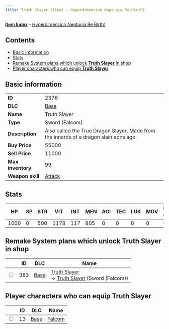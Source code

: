 ```yaml
---
title: Truth Slayer (Item) - Hyperdimension Neptunia Re;Birth1
---
```


[**Item Index**](/neptunia/rb1/item/index.html) - [Hyperdimension Neptunia Re;Birth1](/neptunia/rb1)

## Contents

- [Basic information](#basic-information)
- [Stats](#stats)
- [Remake System plans which unlock **Truth Slayer** in shop](#remake-system-plans-which-unlock-truth-slayer-in-shop)
- [Player characters who can equip **Truth Slayer**](#player-characters-who-can-equip-truth-slayer)

## Basic information

|   |   |
| -- | -- |
| **ID** | 2376 |
| **DLC** | [Base](/neptunia/rb1/dlc/1-base.html) |
| **Name** | Truth Slayer |
| **Type** | Sword (Falcom) |
| **Description** | Also called the True Dragon Slayer. Made from the innards of a dragon slain eons ago. |
| **Buy Price** | 55000 |
| **Sell Price** | 11000 |
| **Max inventory** | 99 |
| **Weapon skill** | [Attack](/neptunia/rb1/skill/1-2401-attack.html) |


## Stats

| HP | SP | STR | VIT | INT | MEN | AGI | TEC | LUK | MOV | Fire res. | Ice res. | Wind res. | Lightning res. |
| -- | -- | --- | --- | --- | --- | --- | --- | --- | --- | --------- | -------- | --------- | -------------- |
| 1000 | 0 | 500 | 1178 | 117 | 805 | 0 | 0 | 0 | 0 | 0 | 0 | 0 | 0 |


## Remake System plans which unlock **Truth Slayer** in shop

|    | ID | DLC | Name |
| -- | -- | --- | ---- |
| <input type="checkbox" id="rb1-remake-1-383" class="trackbox" /> | 383 | [Base](/neptunia/rb1/dlc/1-base.html) | [Truth Slayer](/neptunia/rb1/remake/1-383-truth-slayer.html)<br /> → [Truth Slayer](/neptunia/rb1/item/1-2376-truth-slayer.html) (Sword (Falcom)) |


## Player characters who can equip **Truth Slayer**

|    | ID | DLC | Name |
| -- | -- | --- | ---- |
| <input type="checkbox" id="rb1-player-1-13" class="trackbox" /> | 13 | [Base](/neptunia/rb1/dlc/1-base.html) | [Falcom](/neptunia/rb1/player/1-13-falcom.html) |
